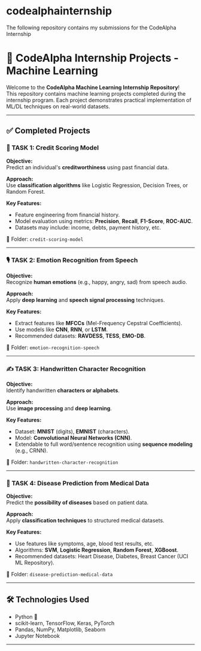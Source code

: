 # codealphainternship
The following repository contains my submissions for the CodeAlpha Internship
# 🚀 CodeAlpha Internship Projects - Machine Learning

Welcome to the **CodeAlpha Machine Learning Internship Repository**!  
This repository contains machine learning projects completed during the internship program. Each project demonstrates practical implementation of ML/DL techniques on real-world datasets.

---

## ✅ Completed Projects

### 🧠 TASK 1: Credit Scoring Model

**Objective:**  
Predict an individual's **creditworthiness** using past financial data.

**Approach:**  
Use **classification algorithms** like Logistic Regression, Decision Trees, or Random Forest.

**Key Features:**
- Feature engineering from financial history.
- Model evaluation using metrics: **Precision**, **Recall**, **F1-Score**, **ROC-AUC**.
- Datasets may include: income, debts, payment history, etc.

📂 Folder: `credit-scoring-model`

---

### 🎙️ TASK 2: Emotion Recognition from Speech

**Objective:**  
Recognize **human emotions** (e.g., happy, angry, sad) from speech audio.

**Approach:**  
Apply **deep learning** and **speech signal processing** techniques.

**Key Features:**
- Extract features like **MFCCs** (Mel-Frequency Cepstral Coefficients).
- Use models like **CNN**, **RNN**, or **LSTM**.
- Recommended datasets: **RAVDESS**, **TESS**, **EMO-DB**.

📂 Folder: `emotion-recognition-speech`

---

### ✍️ TASK 3: Handwritten Character Recognition

**Objective:**  
Identify handwritten **characters or alphabets**.

**Approach:**  
Use **image processing** and **deep learning**.

**Key Features:**
- Dataset: **MNIST** (digits), **EMNIST** (characters).
- Model: **Convolutional Neural Networks (CNN)**.
- Extendable to full word/sentence recognition using **sequence modeling** (e.g., CRNN).

📂 Folder: `handwritten-character-recognition`

---

### 🏥 TASK 4: Disease Prediction from Medical Data

**Objective:**  
Predict the **possibility of diseases** based on patient data.

**Approach:**  
Apply **classification techniques** to structured medical datasets.

**Key Features:**
- Use features like symptoms, age, blood test results, etc.
- Algorithms: **SVM**, **Logistic Regression**, **Random Forest**, **XGBoost**.
- Recommended datasets: Heart Disease, Diabetes, Breast Cancer (UCI ML Repository).

📂 Folder: `disease-prediction-medical-data`

---

## 🛠️ Technologies Used

- Python 🐍
- scikit-learn, TensorFlow, Keras, PyTorch
- Pandas, NumPy, Matplotlib, Seaborn
- Jupyter Notebook

---
